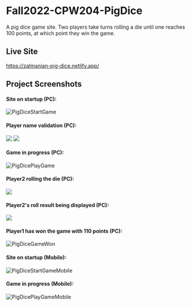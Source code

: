 # Fall2022-CPW204-PigDice
A pig dice game site. Two players take turns rolling a die until one reaches 100 points, at which point they win the game.

## Live Site
https://zalmanian-pig-dice.netlify.app/

## Project Screenshots
#### Site on startup (PC):
![PigDiceStartGame](https://user-images.githubusercontent.com/103011701/204677762-6ef7bb98-f6cf-4b20-b1c7-f989ff4eb753.png)

#### Player name validation (PC):
![](https://github.com/theZalmanian/Fall2022-CPW204-PigDice/assets/103011701/4b771363-35cd-4f62-9d5c-866abfa2874e)
![](https://github.com/theZalmanian/Fall2022-CPW204-PigDice/assets/103011701/e88a6a0b-1949-43d7-9d37-08673d2e27db)

#### Game in progress (PC):
![PigDicePlayGame](https://user-images.githubusercontent.com/103011701/204677743-95b979c0-b479-424b-8926-807b4106457b.png)

#### Player2 rolling the die (PC):
![](https://github.com/theZalmanian/Fall2022-CPW204-PigDice/assets/103011701/8b09f153-efff-4a91-b05e-e71e8fb98c7f)

#### Player2's roll result being displayed (PC):
![](https://github.com/theZalmanian/Fall2022-CPW204-PigDice/assets/103011701/97c4db01-8ff7-4099-85a8-5423a11d3bdd)

#### Player1 has won the game with 110 points (PC):
![PigDiceGameWon](https://user-images.githubusercontent.com/103011701/204677714-21930de2-93b9-4273-8796-bc07a2463d2d.png)

#### Site on startup (Mobile):
![PigDiceStartGameMobile](https://user-images.githubusercontent.com/103011701/204678812-2b1c20af-9cc4-41c1-8f13-29f02c8d78fa.png)

#### Game in progress (Mobile):
![PigDicePlayGameMobile](https://user-images.githubusercontent.com/103011701/204678714-193a1547-54ad-4e85-bec0-f82a6d120111.png)
